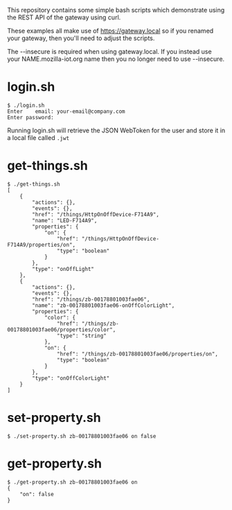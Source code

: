 This repository contains some simple bash scripts which demonstrate
using the REST API of the gateway using curl.

These examples all make use of https://gateway.local so if you renamed
your gateway, then you'll need to adjust the scripts.

The --insecure is required when using gateway.local. If you instead use
your NAME.mozilla-iot.org name then you no longer need to use --insecure.

# login.sh
```
$ ./login.sh
Enter    email: your-email@company.com
Enter password:
```
Running login.sh will retrieve the JSON WebToken for the user and store it in a local file called `.jwt`

# get-things.sh
```
$ ./get-things.sh
[
    {
        "actions": {},
        "events": {},
        "href": "/things/HttpOnOffDevice-F714A9",
        "name": "LED-F714A9",
        "properties": {
            "on": {
                "href": "/things/HttpOnOffDevice-F714A9/properties/on",
                "type": "boolean"
            }
        },
        "type": "onOffLight"
    },
    {
        "actions": {},
        "events": {},
        "href": "/things/zb-00178801003fae06",
        "name": "zb-00178801003fae06-onOffColorLight",
        "properties": {
            "color": {
                "href": "/things/zb-00178801003fae06/properties/color",
                "type": "string"
            },
            "on": {
                "href": "/things/zb-00178801003fae06/properties/on",
                "type": "boolean"
            }
        },
        "type": "onOffColorLight"
    }
]
```
# set-property.sh

```
$ ./set-property.sh zb-00178801003fae06 on false
```

# get-property.sh

```
$ ./get-property.sh zb-00178801003fae06 on
{
    "on": false
}
```
